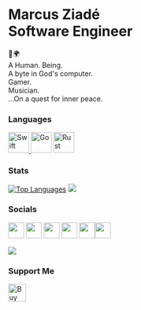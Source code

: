 # Marcus Ziadé<br>Software Engineer
<p>
📍🌍<br>
A Human. Being.<br>
A byte in God's computer.<br>
Gamer.<br>
Musician.<br>
...On a quest for inner peace.
</p>  

### Languages

<a>
<p align="left"> 
<a href="https://developer.apple.com/swift/" target="_blank" rel="noreferrer"><img src="https://raw.githubusercontent.com/danielcranney/readme-generator/main/public/icons/skills/swift-colored.svg" width="42" height="42" alt="Swift" />
</a> <a href="https://go.dev/doc/" target="_blank" rel="noreferrer"><img src="https://raw.githubusercontent.com/danielcranney/readme-generator/main/public/icons/skills/go-colored.svg" width="42" height="42" alt="Go" /></a> 
<a href="https://www.rust-lang.org/" target="_blank" rel="noreferrer"><img src="https://user-images.githubusercontent.com/47460844/188546973-b3c6706f-fec2-44bc-acc9-4bddfde4b786.png" width="42" height="42" alt="Rust" /></a>
</p>
</a>

### Stats

<a href="https://github.com/marcusziade" align="left"><img src="https://github-readme-stats.vercel.app/api/top-langs/?username=marcusziade&langs_count=10&title_color=ffffff&text_color=ffffff&icon_color=0891b2&bg_color=1c1917&hide_border=true&locale=en&custom_title=Top%20%Languages" alt="Top Languages" /></a>
<a href="http://www.github.com/marcusziade"><img src="https://github-readme-streak-stats.herokuapp.com/?user=marcusziade&stroke=ffffff&background=1c1917&ring=0891b2&fire=0891b2&currStreakNum=ffffff&currStreakLabel=0891b2&sideNums=ffffff&sideLabels=ffffff&dates=ffffff&hide_border=true" /></a>

### Socials

<a><p align="left"> <a href="https://www.linkedin.com/in/marcusziade" target="_blank" rel="noreferrer"><img src="https://raw.githubusercontent.com/danielcranney/readme-generator/main/public/icons/socials/linkedin.svg" width="32" height="32" /></a> <a href="https://stackoverflow.com/users/11368247/marcus-ziad%c3%a9" target="_blank" rel="noreferrer"><img src="https://raw.githubusercontent.com/danielcranney/readme-generator/main/public/icons/socials/stackoverflow.svg" width="32" height="32" /></a> <a href="https://www.twitter.com/ziademarcus" target="_blank" rel="noreferrer"><img src="https://raw.githubusercontent.com/danielcranney/readme-generator/main/public/icons/socials/twitter.svg" width="32" height="32" /></a> <a href="https://www.youtube.com/channel/UClHn2YOv0idvoDfEHWMzwPQ" target="_blank" rel="noreferrer"><img src="https://raw.githubusercontent.com/danielcranney/readme-generator/main/public/icons/socials/youtube.svg" width="32" height="32" /></a> <a href="https://www.twitch.tv/guitaripod" target="_blank" rel="noreferrer"><img src="https://raw.githubusercontent.com/danielcranney/readme-generator/main/public/icons/socials/twitch.svg" width="32" height="32" /></a><a href="http://www.medium.com/@marcusziade" target="_blank" rel="noreferrer"><img src="https://raw.githubusercontent.com/danielcranney/readme-generator/main/public/icons/socials/medium.svg" width="32" height="32" /></a></p></a>

<a href="https://www.twitch.tv/guitaripod" target="_blank" rel="noreferrer"><img src="https://img.shields.io/twitch/status/guitaripod?logo=twitchsx&style=for-the-badge&color=0891b2&labelColor=7F00FF&label=TWITCH+STATUS" /></a>

### Support Me

<a href='https://ko-fi.com/A0A6EOA7C' target='_blank'><img height='36' style='border:0px;height:36px;' src='https://cdn.ko-fi.com/cdn/kofi2.png?v=3' border='0' alt='Buy Me a Coffee at ko-fi.com' /></a>
